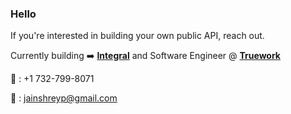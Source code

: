 ### Hello 

If you're interested in building your own public API, reach out. 

Currently building ➡️ <b><a href="https://integralapp.co" target="_blank">Integral</a></b> and Software Engineer @ <b><a href="https://truework.com" target="_blank">Truework</a></b>

📲   : +1 732-799-8071

📧  : jainshreyp@gmail.com
<!--
**sjain23/sjain23** is a ✨ _special_ ✨ repository because its `README.md` (this file) appears on your GitHub profile.
-->

